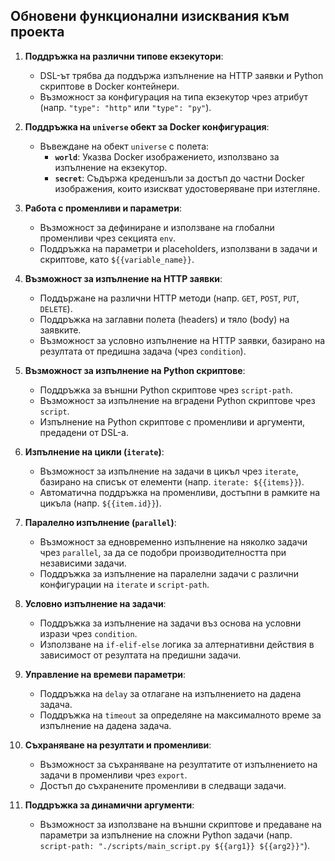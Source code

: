 ## Обновени функционални изисквания към проекта

1. **Поддръжка на различни типове екзекутори**:
   - DSL-ът трябва да поддържа изпълнение на HTTP заявки и Python скриптове в Docker контейнери.
   - Възможност за конфигурация на типа екзекутор чрез атрибут (напр. `"type": "http"` или `"type": "py"`).

2. **Поддръжка на `universe` обект за Docker конфигурация**:
   - Въвеждане на обект `universe` с полета:
     - **`world`**: Указва Docker изображението, използвано за изпълнение на екзекутор.
     - **`secret`**: Съдържа креденшъли за достъп до частни Docker изображения, които изискват удостоверяване при изтегляне.

3. **Работа с променливи и параметри**:
   - Възможност за дефиниране и използване на глобални променливи чрез секцията `env`.
   - Поддръжка на параметри и placeholders, използвани в задачи и скриптове, като `${{variable_name}}`.

4. **Възможност за изпълнение на HTTP заявки**:
   - Поддържане на различни HTTP методи (напр. `GET`, `POST`, `PUT`, `DELETE`).
   - Поддръжка на заглавни полета (headers) и тяло (body) на заявките.
   - Възможност за условно изпълнение на HTTP заявки, базирано на резултата от предишна задача (чрез `condition`).

5. **Възможност за изпълнение на Python скриптове**:
   - Поддръжка за външни Python скриптове чрез `script-path`.
   - Възможност за изпълнение на вградени Python скриптове чрез `script`.
   - Изпълнение на Python скриптове с променливи и аргументи, предадени от DSL-а.

6. **Изпълнение на цикли (`iterate`)**:
   - Възможност за изпълнение на задачи в цикъл чрез `iterate`, базирано на списък от елементи (напр. `iterate: ${{items}}`).
   - Автоматична поддръжка на променливи, достъпни в рамките на цикъла (напр. `${{item.id}}`).

7. **Паралелно изпълнение (`parallel`)**:
   - Възможност за едновременно изпълнение на няколко задачи чрез `parallel`, за да се подобри производителността при независими задачи.
   - Поддръжка за изпълнение на паралелни задачи с различни конфигурации на `iterate` и `script-path`.

8. **Условно изпълнение на задачи**:
   - Поддръжка за изпълнение на задачи въз основа на условни изрази чрез `condition`.
   - Използване на `if-elif-else` логика за алтернативни действия в зависимост от резултата на предишни задачи.

9. **Управление на времеви параметри**:
   - Поддръжка на `delay` за отлагане на изпълнението на дадена задача.
   - Поддръжка на `timeout` за определяне на максималното време за изпълнение на дадена задача.

10. **Съхраняване на резултати и променливи**:
    - Възможност за съхраняване на резултатите от изпълнението на задачи в променливи чрез `export`.
    - Достъп до съхранените променливи в следващи задачи.

11. **Поддръжка за динамични аргументи**:
    - Възможност за използване на външни скриптове и предаване на параметри за изпълнение на сложни Python задачи (напр. `script-path: "./scripts/main_script.py ${{arg1}} ${{arg2}}"`).
